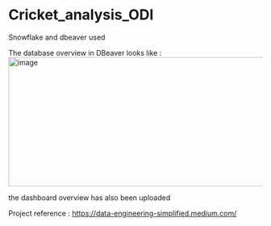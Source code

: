 # Cricket_analysis_ODI
Snowflake and dbeaver used


The database overview in DBeaver looks like :
<img width="572" height="256" alt="image" src="https://github.com/user-attachments/assets/0dc77b8e-91fc-4895-b579-e254aa2ac731" />

the dashboard overview has also been uploaded

Project reference : https://data-engineering-simplified.medium.com/

